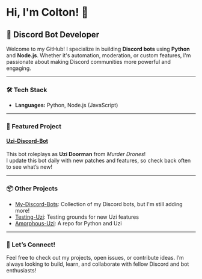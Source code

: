 # Hi, I'm Colton! 👋

## 🚀 Discord Bot Developer

Welcome to my GitHub! I specialize in building **Discord bots** using **Python** and **Node.js**. Whether it's automation, moderation, or custom features, I'm passionate about making Discord communities more powerful and engaging.

---

### 🛠️ Tech Stack
- **Languages:** Python, Node.js (JavaScript)

---

### 🌟 Featured Project

#### [Uzi-Discord-Bot](https://github.com/coltonsr77/Uzi-Discord-Bot)
This bot roleplays as **Uzi Doorman** from *Murder Drones*!  
I update this bot daily with new patches and features, so check back often to see what’s new!

---

### 📦 Other Projects
- [My-Discord-Bots](https://github.com/coltonsr77/My-Discord-Bots): Collection of my Discord bots, but I'm still adding more!
- [Testing-Uzi](https://github.com/coltonsr77/Testing-Uzi): Testing grounds for new Uzi features
- [Amorphous-Uzi](https://github.com/coltonsr77/Amorphous-Uzi): A repo for Python and Uzi

---

### 🤖 Let’s Connect!
Feel free to check out my projects, open issues, or contribute ideas. I’m always looking to build, learn, and collaborate with fellow Discord and bot enthusiasts!